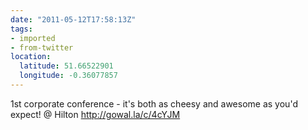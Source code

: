 ```yaml
---
date: "2011-05-12T17:58:13Z"
tags:
- imported
- from-twitter
location:
  latitude: 51.66522901
  longitude: -0.36077857
---
```

1st corporate conference - it's both as cheesy and awesome as you'd expect\! @ Hilton http://gowal.la/c/4cYJM
